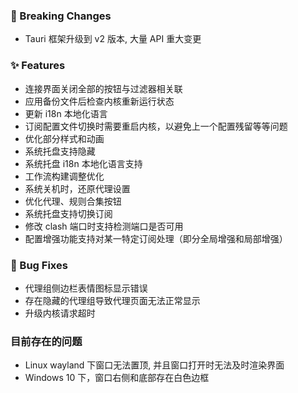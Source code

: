 ### 🚨 Breaking Changes

- Tauri 框架升级到 v2 版本, 大量 API 重大变更

### ✨ Features

- 连接界面关闭全部的按钮与过滤器相关联
- 应用备份文件后检查内核重新运行状态
- 更新 i18n 本地化语言
- 订阅配置文件切换时需要重启内核，以避免上一个配置残留等等问题
- 优化部分样式和动画
- 系统托盘支持隐藏
- 系统托盘 i18n 本地化语言支持
- 工作流构建调整优化
- 系统关机时，还原代理设置
- 优化代理、规则合集按钮
- 系统托盘支持切换订阅
- 修改 clash 端口时支持检测端口是否可用
- 配置增强功能支持对某一特定订阅处理（即分全局增强和局部增强）

### 🐛 Bug Fixes

- 代理组侧边栏表情图标显示错误
- 存在隐藏的代理组导致代理页面无法正常显示
- 升级内核请求超时

### 目前存在的问题

- Linux wayland 下窗口无法置顶, 并且窗口打开时无法及时渲染界面
- Windows 10 下，窗口右侧和底部存在白色边框
